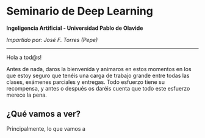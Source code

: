 # Seminario de Deep Learning
**Ingeligencia Artificial - Universidad Pablo de Olavide** 

*Impartido por: José F. Torres (Pepe)*

---
Hola a tod@s!

Antes de nada, daros la bienvenida y animaros en estos momentos en los que estoy seguro que tenéis una carga de trabajo grande entre todas las clases, exámenes parciales y entregas. Todo esfuerzo tiene su recompensa, y antes o después os daréis cuenta que todo este esfuerzo merece la pena.

## ¿Qué vamos a ver?
Principalmente, lo que vamos a 



